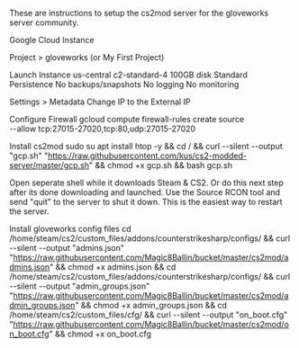These are instructions to setup the cs2mod server for the gloveworks server community.

Google Cloud Instance

Project > gloveworks (or My First Project)

Launch Instance
us-central
c2-standard-4
100GB disk
Standard Persistence
No backups/snapshots
No logging
No monitoring

Settings > Metadata
Change IP to the External IP

Configure Firewall
gcloud compute firewall-rules create source \
--allow tcp:27015-27020,tcp:80,udp:27015-27020

Install cs2mod
sudo su
apt install htop -y &&
cd / && curl --silent --output "gcp.sh" "https://raw.githubusercontent.com/kus/cs2-modded-server/master/gcp.sh" && chmod +x gcp.sh && bash gcp.sh

Open seperate shell while it downloads Steam & CS2. Or do this next step after its done downloading and launched. Use the Source RCON tool and send "quit" to the server to shut it down. This is the easiest way to restart the server.

Install gloveworks config files
cd /home/steam/cs2/custom_files/addons/counterstrikesharp/configs/ && curl --silent --output "admins.json" "https://raw.githubusercontent.com/Magic8Ballin/bucket/master/cs2mod/admins.json" && chmod +x admins.json &&
cd /home/steam/cs2/custom_files/addons/counterstrikesharp/configs/ && curl --silent --output "admin_groups.json" "https://raw.githubusercontent.com/Magic8Ballin/bucket/master/cs2mod/admin_groups.json" && chmod +x admin_groups.json &&
cd /home/steam/cs2/custom_files/cfg/ && curl --silent --output "on_boot.cfg" "https://raw.githubusercontent.com/Magic8Ballin/bucket/master/cs2mod/on_boot.cfg" && chmod +x on_boot.cfg
